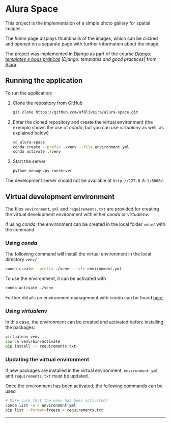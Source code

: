 # Alura Space

This project is the implementaion of a simple photo gallery for spatial images.

The _home_ page displays thumbnails of the images, which can be clicked and
opened on a separate page with further information about the image.

The project was implemented in Django as part of the course [_Django: templates
e boas
práticas_](https://cursos.alura.com.br/course/django-templates-boas-praticas)
\[_Django: templates and good practices_\] from
[Alura](https://www.alura.com.br/).

## Running the application

To run the application:

1. Clone the repository from GitHub

    ```sh
    git clone https://github.com/af0liveira/alura-space.git
    ```

2. Enter the cloned repository and create the virtual environment (the exemplo
   shows the use of _conda_, but you can use _virtualenv_ as well, as explained
   below)

    ```sh
    cd alura-space
    conda create --prefix ./venv --file environment.yml
    conda activate ./venv
    ```

3. Start the server

    ```sh
    python manage.py runserver
    ```

The development server should not be available at `http://127.0.0.1:8000/`.

## Virtual development environment

The files `environment.yml` and `requirements.txt` are provided for creating the
virtual development environment with either _conda_ or _virtualenv_.

If using _conda_, the environment can be created in the local folder `venv/`
with the command

### Using _conda_

The following command will install the virtual environment in the local
directory `venv/`

```sh
conda create --prefix ./venv --file environment.yml
```

To use the environment, it can be activated with

```sh
conda activate ./venv
```

Further details on environment management with _conda_ can be found
[here](https://docs.conda.io/projects/conda/en/latest/user-guide/tasks/manage-environments.html#).

### Using _virtualenv_

In this case, the environment can be created and activated before installing the
packages:

```sh
virtualenv venv
source venv/bin/activate
pip install -r requirements.txt
```

### Updating the virtual environment

If new packages are installed in the virtual environment, `environment.yml` and
`requirements.txt` must be updated.

Once the environment has been activated, the following commands can be used

```sh
# Make sure that the venv has been activated!
conda list -e > environment.yml
pip list --format=freeze > requirements.txt
```

---

